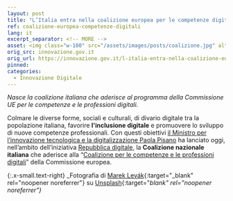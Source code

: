 ```yaml
---
layout: post
title: "L’Italia entra nella coalizione europea per le competenze digitali" 
ref: coalizione-europea-competenze-digitali
lang: it
excerpt_separator: <!-- MORE -->
asset: <img class="w-100" src="/assets/images/posts/coalizione.jpg" alt="Coalizione per l'inclusione digitale"/>
orig_src: innovazione.gov.it
orig_url: https://innovazione.gov.it/l-italia-entra-nella-coalizione-europea-per-le-competenze-digitali/
pinned: 
categories:
  - Innovazione Digitale
---
```


_Nasce la coalizione italiana che aderisce al programma della Commissione UE per le competenze e le professioni digitali._

<!-- MORE -->

Colmare le diverse forme, sociali e culturali, di divario digitale tra la popolazione italiana, favorire **l'inclusione digitale** e promuovere lo sviluppo di nuove competenze professionali. Con questi obiettivi [il Ministro per l’innovazione tecnologica e la digitalizzazione Paola Pisano](https://innovazione.gov.it/it/chi-siamo/ministro/) ha lanciato oggi, nell’ambito dell’iniziativa [Repubblica digitale](https://innovazione.gov.it/it/repubblica-digitale/), la **Coalizione nazionale italiana** che aderisce alla “[Coalizione per le competenze e le professioni digitali](https://ec.europa.eu/digital-single-market/en/national-local-coalitions)” della Commissione europea.
 


{:.x-small.text-right}
_Fotografia di [Marek Levák](https://unsplash.com/@designmesk?utm_source=unsplash&utm_medium=referral&utm_content=creditCopyText){:target="_blank" rel="noopener noreferrer"} su [Unsplash](https://unsplash.com/collections/4444228/start-up?utm_source=unsplash&utm_medium=referral&utm_content=creditCopyText){:target="_blank" rel="noopener noreferrer"}_
